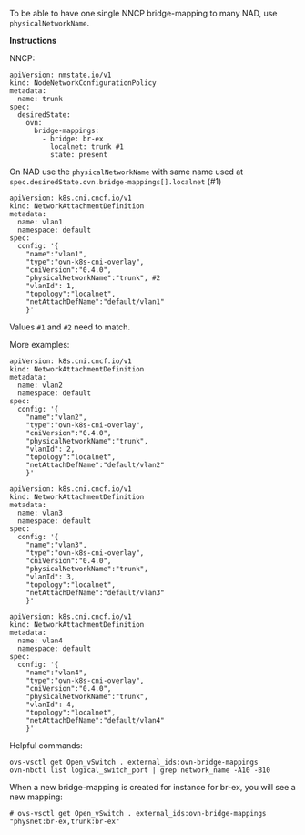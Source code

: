 
To be able to have one single NNCP bridge-mapping to many NAD, use `physicalNetworkName`.

**Instructions**

NNCP:

```
apiVersion: nmstate.io/v1
kind: NodeNetworkConfigurationPolicy
metadata:
  name: trunk
spec:
  desiredState:
    ovn:
      bridge-mappings:
        - bridge: br-ex
          localnet: trunk #1
          state: present
```

On NAD use the `physicalNetworkName` with same name used at `spec.desiredState.ovn.bridge-mappings[].localnet` (#1)

```
apiVersion: k8s.cni.cncf.io/v1
kind: NetworkAttachmentDefinition
metadata:
  name: vlan1
  namespace: default
spec:
  config: '{
    "name":"vlan1",
    "type":"ovn-k8s-cni-overlay",
    "cniVersion":"0.4.0",
    "physicalNetworkName":"trunk", #2
    "vlanId": 1,
    "topology":"localnet",
    "netAttachDefName":"default/vlan1"
    }'
```

Values `#1` and `#2` need to match.

More examples:

```
apiVersion: k8s.cni.cncf.io/v1
kind: NetworkAttachmentDefinition
metadata:
  name: vlan2
  namespace: default
spec:
  config: '{
    "name":"vlan2",
    "type":"ovn-k8s-cni-overlay",
    "cniVersion":"0.4.0",
    "physicalNetworkName":"trunk",
    "vlanId": 2,
    "topology":"localnet",
    "netAttachDefName":"default/vlan2"
    }'
```

```
apiVersion: k8s.cni.cncf.io/v1
kind: NetworkAttachmentDefinition
metadata:
  name: vlan3
  namespace: default
spec:
  config: '{
    "name":"vlan3",
    "type":"ovn-k8s-cni-overlay",
    "cniVersion":"0.4.0",
    "physicalNetworkName":"trunk",
    "vlanId": 3,
    "topology":"localnet",
    "netAttachDefName":"default/vlan3"
    }'
```

```
apiVersion: k8s.cni.cncf.io/v1
kind: NetworkAttachmentDefinition
metadata:
  name: vlan4
  namespace: default
spec:
  config: '{
    "name":"vlan4",
    "type":"ovn-k8s-cni-overlay",
    "cniVersion":"0.4.0",
    "physicalNetworkName":"trunk",
    "vlanId": 4,
    "topology":"localnet",
    "netAttachDefName":"default/vlan4"
    }'    
```

Helpful commands:

```
ovs-vsctl get Open_vSwitch . external_ids:ovn-bridge-mappings
ovn-nbctl list logical_switch_port | grep network_name -A10 -B10
```

When a new bridge-mapping is created for instance for br-ex, you will see a new mapping:

```
# ovs-vsctl get Open_vSwitch . external_ids:ovn-bridge-mappings
"physnet:br-ex,trunk:br-ex"
```
